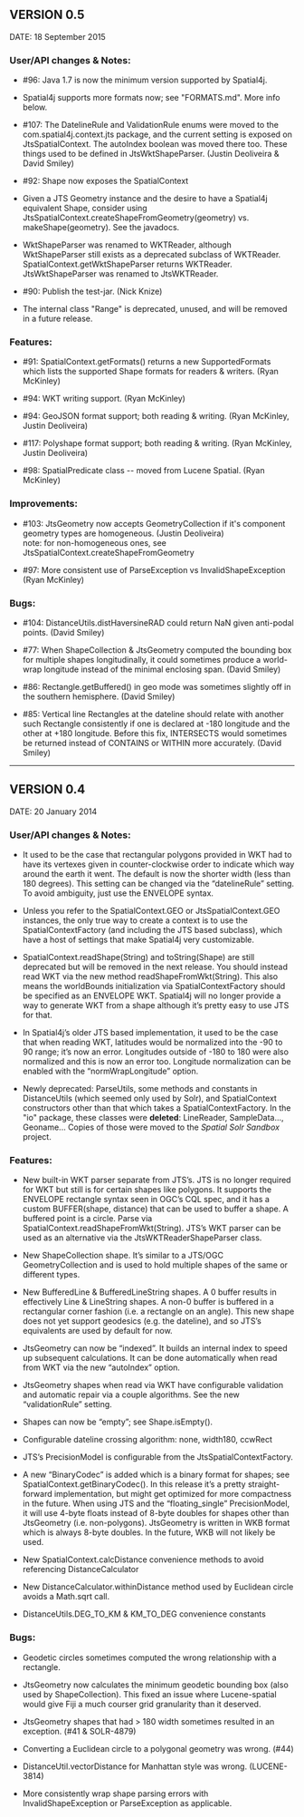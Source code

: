## VERSION 0.5

DATE: 18 September 2015

### User/API changes & Notes:

 * \#96: Java 1.7 is now the minimum version supported by Spatial4j.
 
 * Spatial4j supports more formats now; see "FORMATS.md".  More info below.
 
 * \#107: The DatelineRule and ValidationRule enums were moved to the com.spatial4j.context.jts package, and the
   current setting is exposed on JtsSpatialContext. The autoIndex boolean was moved there too.
   These things used to be defined in JtsWktShapeParser. (Justin Deoliveira & David Smiley)
 
 * \#92: Shape now exposes the SpatialContext
   
 * Given a JTS Geometry instance and the desire to have a Spatial4j equivalent Shape, consider
   using JtsSpatialContext.createShapeFromGeometry(geometry) vs. makeShape(geometry).  See the
   javadocs.
   
 * WktShapeParser was renamed to WKTReader, although WktShapeParser still exists as a deprecated
   subclass of WKTReader.  SpatialContext.getWktShapeParser returns WKTReader.  JtsWktShapeParser
   was renamed to JtsWKTReader.
   
 * \#90: Publish the test-jar. (Nick Knize)    
 
 * The internal class "Range" is deprecated, unused, and will be removed in a future release.

### Features:

 * \#91: SpatialContext.getFormats() returns a new SupportedFormats which lists the supported
   Shape formats for readers & writers.  (Ryan McKinley)

 * \#94: WKT writing support. (Ryan McKinley)

 * \#94: GeoJSON format support; both reading & writing. (Ryan McKinley, Justin Deoliveira)
 
 * \#117: Polyshape format support; both reading & writing. (Ryan McKinley, Justin Deoliveira)
 
 * \#98: SpatialPredicate class -- moved from Lucene Spatial. (Ryan McKinley)
 
### Improvements:
 
 * \#103: JtsGeometry now accepts GeometryCollection if it's component geometry types are
   homogeneous. (Justin Deoliveira)  
   note: for non-homogeneous ones, see JtsSpatialContext.createShapeFromGeometry
 
 * \#97: More consistent use of ParseException vs InvalidShapeException (Ryan McKinley)

### Bugs:

 * \#104: DistanceUtils.distHaversineRAD could return NaN given anti-podal points. (David Smiley)
 
 * \#77: When ShapeCollection & JtsGeometry computed the bounding box for multiple shapes
   longitudinally, it could sometimes produce a world-wrap longitude instead of the minimal
   enclosing span. (David Smiley)

 * \#86: Rectangle.getBuffered() in geo mode was sometimes slightly off in the southern hemisphere.
   (David Smiley)
 
 * \#85: Vertical line Rectangles at the dateline should relate with another such Rectangle
   consistently if one is declared at -180 longitude and the other at +180 longitude.  Before this
   fix, INTERSECTS would sometimes be returned instead of CONTAINS or WITHIN more accurately.
   (David Smiley)


---------------------------------------

## VERSION 0.4

DATE: 20 January 2014

### User/API changes & Notes:

 * It used to be the case that rectangular polygons provided in WKT had to have its vertexes given
   in counter-clockwise order to indicate which way around the earth it went. The default is now
   the shorter width (less than 180 degrees). This setting can be changed via the “datelineRule”
   setting. To avoid ambiguity, just use the ENVELOPE syntax.

 * Unless you refer to the SpatialContext.GEO or JtsSpatialContext.GEO instances, the only true way
   to create a context is to use the SpatialContextFactory (and including the JTS based subclass),
   which have a host of settings that make Spatial4j very customizable.

 * SpatialContext.readShape(String) and toString(Shape) are still deprecated but will be
   removed in the next release. You should instead read WKT via the new method
   readShapeFromWkt(String). This also means the worldBounds initialization via SpatialContextFactory
   should be specified as an ENVELOPE WKT. Spatial4j will no longer provide a way to generate WKT
   from a shape although it’s pretty easy to use JTS for that.

 * In Spatial4j’s older JTS based implementation, it used to be the case that when reading WKT,
   latitudes would be normalized into the -90 to 90 range; it’s now an error. Longitudes outside of
   -180 to 180 were also normalized and this is now an error too. Longitude normalization can be
   enabled with the “normWrapLongitude” option.

 * Newly deprecated: ParseUtils, some methods and constants in DistanceUtils (which seemed only used
   by Solr), and SpatialContext constructors other than that which takes a SpatialContextFactory.
   In the "io" package, these classes were **deleted**:  LineReader, SampleData..., Geoname...
   Copies of those were moved to the _Spatial Solr Sandbox_ project.

### Features:

 * New built-in WKT parser separate from JTS’s. JTS is no longer required for WKT but still is for
   certain shapes like polygons. It supports the ENVELOPE rectangle syntax seen in OGC’s CQL spec,
   and it has a custom BUFFER(shape, distance) that can be used to buffer a shape. A buffered point
   is a circle. Parse via SpatialContext.readShapeFromWkt(String). JTS’s WKT parser can be used as
   an alternative via the JtsWKTReaderShapeParser class.

 * New ShapeCollection shape. It’s similar to a JTS/OGC GeometryCollection and is used to hold
   multiple shapes of the same or different types.
   
 * New BufferedLine & BufferedLineString shapes. A 0 buffer results in effectively Line &
   LineString shapes. A non-0 buffer is buffered in a rectangular corner fashion (i.e. a rectangle
   on an angle). This new shape does not yet support geodesics (e.g. the dateline), and so JTS’s
   equivalents are used by default for now.
   
 * JtsGeometry can now be “indexed”.  It builds an internal index to speed up subsequent
   calculations. It can be done automatically when read from WKT via the new “autoIndex” option.
   
 * JtsGeometry shapes when read via WKT have configurable validation and automatic repair via a
   couple algorithms. See the new “validationRule” setting.
   
 * Shapes can now be “empty”; see Shape.isEmpty().
 
 * Configurable dateline crossing algorithm: none, width180, ccwRect
 
 * JTS’s PrecisionModel is configurable from the JtsSpatialContextFactory.
 
 * A new “BinaryCodec” is added which is a binary format for shapes; see
   SpatialContext.getBinaryCodec(). In this release it’s a pretty straight-forward implementation,
   but might get optimized for more compactness in the future. When using JTS and the
   “floating_single” PrecisionModel, it will use 4-byte floats instead of 8-byte doubles for shapes
   other than JtsGeometry (i.e. non-polygons). JtsGeometry is written in WKB format which is always
   8-byte doubles. In the future, WKB will not likely be used.
   
 * New SpatialContext.calcDistance convenience methods to avoid referencing DistanceCalculator
 
 * New DistanceCalculator.withinDistance method used by Euclidean circle avoids a Math.sqrt call.
 
 * DistanceUtils.DEG_TO_KM & KM_TO_DEG convenience constants

### Bugs:

 * Geodetic circles sometimes computed the wrong relationship with a rectangle.
 
 * JtsGeometry now calculates the minimum geodetic bounding box (also used by ShapeCollection).
   This fixed an issue where Lucene-spatial would give Fiji a much courser grid granularity than it
   deserved.
   
 * JtsGeometry shapes that had > 180 width sometimes resulted in an exception. (#41 & SOLR-4879)
 
 * Converting a Euclidean circle to a polygonal geometry was wrong. (#44)
 
 * DistanceUtil.vectorDistance for Manhattan style was wrong. (LUCENE-3814)
 
 * More consistently wrap shape parsing errors with InvalidShapeException or ParseException as
   applicable.
